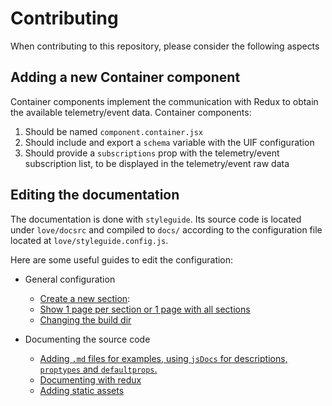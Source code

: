 # Contributing

When contributing to this repository, please consider the following aspects

## Adding a new Container component

Container components implement the communication with Redux to obtain the available telemetry/event data. Container components:
1. Should be named `component.container.jsx`
2. Should include and export a `schema` variable with the UIF configuration
3. Should provide a `subscriptions` prop with the telemetry/event subscription list, to be displayed in the telemetry/event raw data 

## Editing the documentation

The documentation is done with `styleguide`. Its source code is located under `love/docsrc` and compiled to `docs/` according to the configuration file located at `love/styleguide.config.js`.

Here are some useful guides to edit the configuration:

* General configuration
    * [Create a new section](https://react-styleguidist.js.org/docs/components.html#sections):
    * [Show 1 page per section or 1 page with all sections](https://react-styleguidist.js.org/docs/configuration#pagepersection)
    * [Changing the build dir](https://react-styleguidist.js.org/docs/configuration#styleguidedir)

* Documenting the source code
  * [Adding `.md` files for examples, using `jsDocs` for descriptions, `proptypes` and `defaultprops`.](https://react-styleguidist.js.org/docs/documenting.html)
  * [Documenting with redux](https://react-styleguidist.js.org/docs/thirdparties.html#redux)
  * [Adding static assets](https://react-styleguidist.js.org/docs/configuration#assetsdir)


